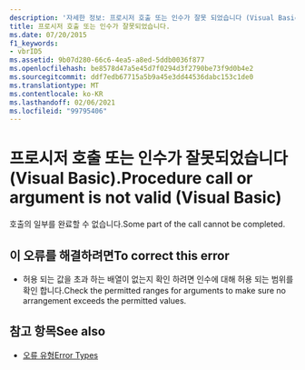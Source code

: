```yaml
---
description: '자세한 정보: 프로시저 호출 또는 인수가 잘못 되었습니다 (Visual Basic).'
title: 프로시저 호출 또는 인수가 잘못되었습니다.
ms.date: 07/20/2015
f1_keywords:
- vbrID5
ms.assetid: 9b07d280-66c6-4ea5-a8ed-5ddb0036f877
ms.openlocfilehash: be8578d47a5e45d7f0294d3f2790be73f9d0b4e2
ms.sourcegitcommit: ddf7edb67715a5b9a45e3dd44536dabc153c1de0
ms.translationtype: MT
ms.contentlocale: ko-KR
ms.lasthandoff: 02/06/2021
ms.locfileid: "99795406"
---
```

# <a name="procedure-call-or-argument-is-not-valid-visual-basic"></a><span data-ttu-id="de270-103">프로시저 호출 또는 인수가 잘못되었습니다(Visual Basic).</span><span class="sxs-lookup"><span data-stu-id="de270-103">Procedure call or argument is not valid (Visual Basic)</span></span>

<span data-ttu-id="de270-104">호출의 일부를 완료할 수 없습니다.</span><span class="sxs-lookup"><span data-stu-id="de270-104">Some part of the call cannot be completed.</span></span>  
  
## <a name="to-correct-this-error"></a><span data-ttu-id="de270-105">이 오류를 해결하려면</span><span class="sxs-lookup"><span data-stu-id="de270-105">To correct this error</span></span>  
  
- <span data-ttu-id="de270-106">허용 되는 값을 초과 하는 배열이 없는지 확인 하려면 인수에 대해 허용 되는 범위를 확인 합니다.</span><span class="sxs-lookup"><span data-stu-id="de270-106">Check the permitted ranges for arguments to make sure no arrangement exceeds the permitted values.</span></span>  
  
## <a name="see-also"></a><span data-ttu-id="de270-107">참고 항목</span><span class="sxs-lookup"><span data-stu-id="de270-107">See also</span></span>

- [<span data-ttu-id="de270-108">오류 유형</span><span class="sxs-lookup"><span data-stu-id="de270-108">Error Types</span></span>](../../programming-guide/language-features/error-types.md)
